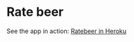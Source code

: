 Rate beer
=========

See the app in action: [Ratebeer in Heroku](https://quiet-castle-3777.herokuapp.com/breweries)